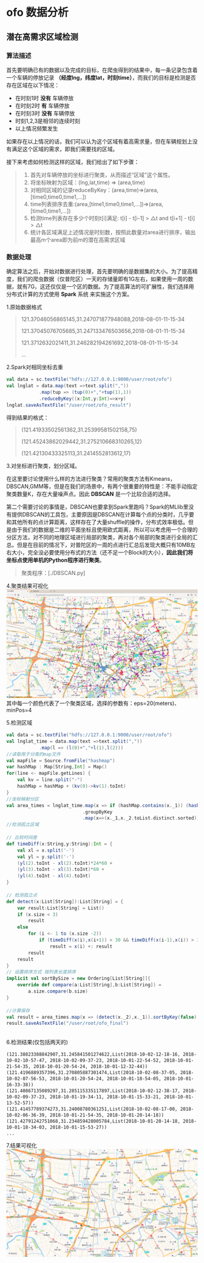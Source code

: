 # ofo 数据分析
## 潜在高需求区域检测

### 算法描述

首先要明确已有的数据以及完成的目标，在爬虫得到的结果中，每一条记录包含着一个车辆的停放记录 **（经度lng，纬度lat，时刻time）**，而我们的目标是检测是否存在区域在以下情况：

* 在时刻1时 **没有** 车辆停放
* 在时刻2时 **有** 车辆停放
* 在时刻3时 **没有** 车辆停放
* 时刻1,2,3是相邻的连续时刻
* 以上情况频繁发生

如果存在以上情况的话，我们可以认为这个区域有着高需求量，但在车辆规划上没有满足这个区域的需求，即我们需要找的区域。

接下来考虑如何检测这样的区域，我们给出了如下步骤：

>1. 首先对车辆停放的坐标进行聚类，从而描述“区域”这个属性。
>2. 将坐标映射为区域：(lng,lat,time) => (area,time)
>3. 对相同区域的记录reduceByKey：(area,time)=>(area,[time0,time0,time1,...])
>4. time列表排序去重:(area,[time1,time0,time1,...])=>(area,[time0,time1,...])
>5. 检测time列表存在多少个时刻t[i]满足: t[i] - t[i-1] > △t and t[i+1] - t[i] > △t 
>6. 统计各区域满足上述情况是时刻数，按照此数量对area进行排序，输出最高m个area即为前m的潜在高需求区域

### 数据处理

确定算法之后，开始对数据进行处理，首先要明确的是数据集的大小。为了提高精度，我们的爬虫数据（仅普陀区）一天的存储量即有1G左右，如果使用一周的数据，就有7G，这还仅仅是一个区的数据。为了提高算法的可扩展性，我们选择用分布式计算的方式使用 **Spark** 系统 来实施这个方案。

1.原始数据格式
> 121.37046056865145,31.247071877948088,2018-08-01-11-15-34
> 
> 121.37045076705685,31.247133476503656,2018-08-01-11-15-34
> 
> 121.3712632021411,31.246282194261692,2018-08-01-11-15-34
> 
> ...

2.Spark对相同坐标去重
```scala
val data = sc.textFile("hdfs://127.0.0.1:9000/user/root/ofo")
val lnglat = data.map(text =>text.split(","))
            .map(tup => (tup(0)+","+tup(1),1))
            .reduceByKey((x:Int,y:Int)=>x+y)
lnglat.saveAsTextFile("/user/root/ofo_result")
```
得到结果的格式：
> (121.41933502561362,31.25399581502158,75)
> 
> (121.45243862029442,31.275210668310265,12)
> 
> (121.42130433325113,31.2414552813612,17)

3.对坐标进行聚类，划分区域。

在这里要讨论使用什么样的方法进行聚类？常用的聚类方法有Kmeans，DBSCAN,GMM等，但是在我们的场景中，有两个很重要的特性是：不能手动指定聚类数量K，存在大量噪声点。因此 **DBSCAN** 是一个比较合适的选择。

第二个需要讨论的事情是，DBSCAN也要拿到Spark里跑吗？Spark的MLlib里没有提供DBSCAN的工具包，主要原因是DBSCAN在计算每个点的分类时，几乎要和其他所有的点计算距离，这样存在了大量shuffle的操作，分布式效率极低。但是由于我们的数据是二维的平面坐标且使用欧式距离，所以可以考虑用一个合理的分区方法，对不同的地理区域进行局部的聚类，再对各个局部的聚类进行全局的汇总。但是在目前的情况下，对普陀区的一周的点进行汇总后发现大概只有10MB左右大小，完全没必要使用分布式的方法（还不足一个Block的大小），**因此我们将坐标点使用单机的Python程序进行聚类**。

> 聚类程序：[./DBSCAN.py]

4.聚类结果可视化
![avatar](./聚类结果.png)
其中每一个颜色代表了一个聚类区域，选择的参数有：eps=20(meters)、minPos=4

5.检测区域
```scala
val data = sc.textFile("hdfs://127.0.0.1:9000/user/root/ofo")
val lnglat_time = data.map(text =>text.split(","))
            .map(l => (l(0)+","+l(1),l(2)))
//读取用于分类的map文件
val mapFile = Source.fromFile("hashmap")
var hashMap : Map[String,Int] = Map()
for(line <- mapFile.getLines) {
    val kv = line.split("-")
    hashMap = hashMap + (kv(0)->kv(1).toInt)
}
//坐标映射分区
val area_times = lnglat_time.map(x => if (hashMap.contains(x._1)) (hashMap(x._1),x._2) else (0,x._2))
                            .groupByKey
                            .map(x=>(x._1,x._2.toList.distinct.sorted))
//检测孤立区域

// 比较时间差
def timeDiff(x:String,y:String):Int = {
    val xl = x.split('-')
    val yl = y.split('-')
    (yl(2).toInt - xl(2).toInt)*24*60 +
    (yl(3).toInt - xl(3).toInt)*60 +
    (yl(4).toInt - xl(4).toInt)
}

// 检测孤立点
def detect(x:List[String]):List[String] = {
    var result:List[String] = List()
    if (x.size < 3)
        result
    else
        for (i <- 1 to (x.size -2)) 
            if (timeDiff(x(i),x(i+1)) > 30 && timeDiff(x(i-1),x(i)) > 30)
                result = x(i) +: result
        result 
    result
}
// 设置排序方式 按列表长度排序
implicit val sortBySize = new Ordering[List[String]]{
    override def compare(a:List[String],b:List[String]) = 
        a.size.compare(b.size)
}

//计算保存
val result = area_times.map(x => (detect(x._2),x._1)).sortByKey(false).map(x => (x._2,x._1)).filter(x => x._2.size > 1)
result.saveAsTextFile("/user/root/ofo_final")
     
```

6.检测结果(仅包括两天的)
```
(121.38823388842907,31.245841501274622,List(2018-10-02-12-18-16, 2018-10-02-10-57-47, 2018-10-02-09-37-23, 2018-10-01-22-54-52, 2018-10-01-21-54-35, 2018-10-01-20-54-24, 2018-10-01-12-32-44))
(121.4196889357396,31.270805887301474,List(2018-10-02-08-37-05, 2018-10-02-07-56-53, 2018-10-01-20-54-24, 2018-10-01-18-54-05, 2018-10-01-16-33-38))
(121.40867135089297,31.285115335117897,List(2018-10-02-12-38-17, 2018-10-02-09-37-23, 2018-10-01-19-34-11, 2018-10-01-15-33-21, 2018-10-01-13-52-57))
(121.41457789374273,31.24008780361251,List(2018-10-02-08-17-00, 2018-10-02-06-36-39, 2018-10-01-21-54-35, 2018-10-01-20-14-18))
(121.42791242751068,31.234859428005784,List(2018-10-01-20-14-18, 2018-10-01-18-34-03, 2018-10-01-15-53-27))
...
```
7.结果可视化
![avatar](./检测结果.png)
